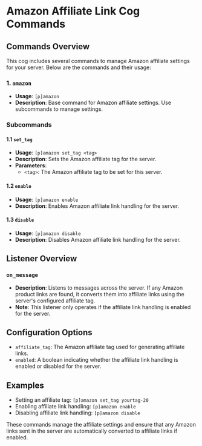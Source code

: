 # Amazon Affiliate Link Cog Commands

## Commands Overview

This cog includes several commands to manage Amazon affiliate settings for your server. Below are the commands and their usage:

### 1. `amazon`
- **Usage**: `[p]amazon`
- **Description**: Base command for Amazon affiliate settings. Use subcommands to manage settings.

### Subcommands

#### 1.1 `set_tag`
- **Usage**: `[p]amazon set_tag <tag>`
- **Description**: Sets the Amazon affiliate tag for the server.
- **Parameters**:
  - `<tag>`: The Amazon affiliate tag to be set for this server.

#### 1.2 `enable`
- **Usage**: `[p]amazon enable`
- **Description**: Enables Amazon affiliate link handling for the server.

#### 1.3 `disable`
- **Usage**: `[p]amazon disable`
- **Description**: Disables Amazon affiliate link handling for the server.

## Listener Overview

### `on_message`
- **Description**: Listens to messages across the server. If any Amazon product links are found, it converts them into affiliate links using the server's configured affiliate tag.
- **Note**: This listener only operates if the affiliate link handling is enabled for the server.

## Configuration Options

- `affiliate_tag`: The Amazon affiliate tag used for generating affiliate links.
- `enabled`: A boolean indicating whether the affiliate link handling is enabled or disabled for the server.

## Examples

- Setting an affiliate tag: `[p]amazon set_tag yourtag-20`
- Enabling affiliate link handling: `[p]amazon enable`
- Disabling affiliate link handling: `[p]amazon disable`

These commands manage the affiliate settings and ensure that any Amazon links sent in the server are automatically converted to affiliate links if enabled.
